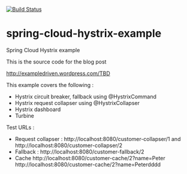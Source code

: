 [![Build Status](https://travis-ci.org/ExampleDriven/spring-cloud-hystrix-example.svg?branch=master)](https://travis-ci.org/ExampleDriven/spring-cloud-hystrix-example)
# spring-cloud-hystrix-example
Spring Cloud Hystrix example

This is the source code for the blog post

http://exampledriven.wordpress.com/TBD

This example covers the following :

- Hystrix circuit breaker, fallback using @HystrixCommand
- Hystrix request collapser using @HystrixCollapser
- Hystrix dashboard
- Turbine

Test URLs :

- Request collapser : http://localhost:8080/customer-collapser/1 and http://localhost:8080/customer-collapser/2
- Fallback : http://localhost:8080/customer-fallback/2
- Cache http://localhost:8080/customer-cache/2?name=Peter http://localhost:8080/customer-cache/2?name=Peterdddd 